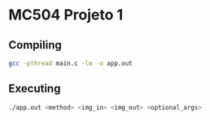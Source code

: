 # MC504 Projeto 1

## Compiling

~~~bash
gcc -pthread main.c -lm -o app.out
~~~

## Executing

~~~bash
./app.out <method> <img_in> <img_out> <optional_args>
~~~
